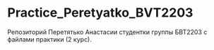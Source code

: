 # Practice_Peretyatko_BVT2203
Репозиторий Перетятько Анастасии студентки группы БВТ2203 с файлами практики (2 курс).
